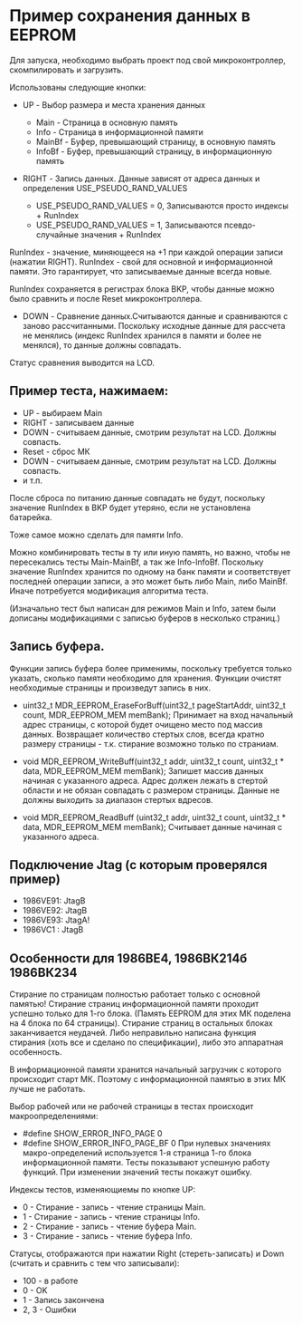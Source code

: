 # Пример сохранения данных в EEPROM

Для запуска, необходимо выбрать проект под свой микроконтроллер, скомпилировать и загрузить.

Использованы следующие кнопки:
  - UP - Выбор размера и места хранения данных
    - Main - Страница в основную память
    - Info - Страница в информационной памяти
    - MainBf - Буфер, превышающий страницу, в основную память
    - InfoBf - Буфер, превышающий страницу, в информационную память

  - RIGHT - Запись данных. Данные зависят от адреса данных и определения USE_PSEUDO_RAND_VALUES
    - USE_PSEUDO_RAND_VALUES = 0,  Записываются просто индексы + RunIndex
    - USE_PSEUDO_RAND_VALUES = 1,  Записываются псевдо-случайные значения + RunIndex
  
RunIndex - значение, миняющееся на +1 при каждой операции записи (нажатии RIGHT). RunIndex - свой для основной и информационной памяти. Это гарантирует, что записываемые данные всегда новые.

RunIndex сохраняется в регистрах блока BKP, чтобы данные можно было сравнить и после Reset микроконтроллера.

  - DOWN - Сравнение данных.Считываются данные и сравниваются с заново рассчитанными. Поскольку исходные данные для рассчета не менялись (индекс RunIndex хранился в памяти и более не менялся), то данные должны совпадать.

Статус сравнения выводится на LCD.

## Пример теста, нажимаем:

  - UP - выбираем Main
  - RIGHT - записываем данные
  - DOWN - считываем данные, смотрим результат на LCD. Должны совпасть.
  - Reset - сброс МК
  - DOWN - считываем данные, смотрим результат на LCD. Должны совпасть.
  - и т.п.

После сброса по питанию данные совпадать не будут, поскольку значение RunIndex в BKP будет утеряно, если не установлена батарейка.

Тоже самое можно сделать для памяти Info.

Можно комбинировать тесты в ту или иную память, но важно, чтобы не пересекались тесты Main-MainBf, а так же Info-InfoBf. Поскольку значение RunIndex хранится по одному на банк памяти и соответствует последней операции записи, а это может быть либо Main, либо MainBf. Иначе потребуется модификация алгоритма теста.

(Изначально тест был написан для режимов Main и Info, затем были дописаны модификациями с записью буферов в несколько страниц.)

## Запись буфера.
Функции запись буфера более применимы, поскольку требуется только указать, сколько памяти необходимо для хранения. Функции очистят необходимые страницы и произведут запись в них.

  - uint32_t MDR_EEPROM_EraseForBuff(uint32_t pageStartAddr, uint32_t count, MDR_EEPROM_MEM memBank);
Принимает на вход начальный адрес страницы, с которой будет очищено место под массив данных.
Возвращает количество стертых слов, всегда кратно размеру страницы - т.к. стирание возможно только по страниам.

  - void MDR_EEPROM_WriteBuff(uint32_t addr, uint32_t count, uint32_t * data, MDR_EEPROM_MEM memBank);
Запишет массив данных начиная с указанного адреса. Адрес должен лежать в стертой области и не обязан совпадать с размером страницы. Данные не должны выходить за диапазон стертых вдресов.

  - void MDR_EEPROM_ReadBuff (uint32_t addr, uint32_t count, uint32_t * data, MDR_EEPROM_MEM memBank);
Считывает данные начиная с указанного адреса.


## Подключение Jtag (с которым проверялся пример)
  - 1986VE91: JtagB
  - 1986VE92: JtagB
  - 1986VE93:   JtagA!
  - 1986VC1 : JtagB

## Особенности для 1986ВЕ4, 1986ВК214б 1986ВК234
Стирание по страницам полностью работает только с основной памятью! Стирание страниц информационной памяти проходит успешно только для 1-го блока. (Память EEPROM для этих МК поделена на 4 блока по 64 страницы). Стирание страниц в остальных блоках заканчивается неудачей. Либо неправильно написана функция стирания (хоть все и сделано по спецификации), либо это аппаратная особенность. 

В информационной памяти хранится начальный загрузчик с которого происходит старт МК. Поэтому с информационной памятью в этих МК лучше не работать.

Выбор рабочей или не рабочей страницы в тестах происходит макроопределениями:
  * #define SHOW_ERROR_INFO_PAGE    0
  * #define SHOW_ERROR_INFO_PAGE_BF 0
При нулевых значениях макро-определений используется 1-я страница 1-го блока информационной памяти. Тесты показывают успешную работу функций.
При изменении значений тесты покажут ошибку.

Индексы тестов, изменяющиемы по кнопке UP:
  * 0 - Стирание - запись - чтение страницы Main.
  * 1 - Стирание - запись - чтение страницы Info.
  * 2 - Стирание - запись - чтение буфера Main.
  * 3 - Стирание - запись - чтение буфера Info.

Статусы, отображаются при нажатии Right (стереть-записать) и Down (считать и сравнить с тем что записывали):
  * 100 - в работе
  * 0 - OK
  * 1 - Запись закончена
  * 2, 3 - Ошибки
  
